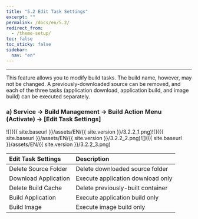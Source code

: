 ```yaml
---
title: "5.2 Edit Task Settings"
excerpt: ""
permalink: /docs/en/5.2/
redirect_from:
  - /theme-setup/
toc: false
toc_sticky: false
sidebar:
  nav: "en"
---
```



---

This feature allows you to modify build tasks. The build name, however, may not be changed. A previously-downloaded source can be removed, and each of the three tasks \(application download, application build, and image build\) can be executed separately.

### a\) Service → Build Management → Build Action Menu \(Activate\) → [Edit Task Settings]
![]({{ site.baseurl }}/assets/EN/{{ site.version }}/3.2.2_1.png)![]({{ site.baseurl }}/assets/EN/{{ site.version }}/3.2.2_2.png)![]({{ site.baseurl }}/assets/EN/{{ site.version }}/3.2.2_3.png)

| **Edit Task Settings** | **Description** |
| :--- | :--- |
| Delete Source Folder | Delete downloaded source folder |
| Download Application | Execute application download only |
| Delete Build Cache | Delete previously-built container |
| Build Application | Execute application build only |
| Build Image | Execute image build only |
